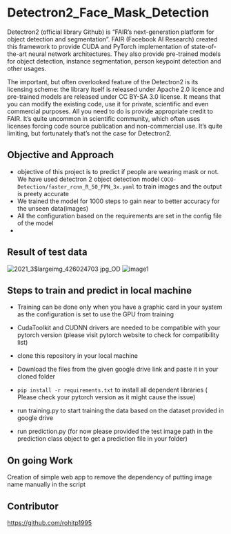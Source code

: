 # Detectron2_Face_Mask_Detection

Detectron2 (official library Github) is “FAIR’s next-generation platform for object detection and segmentation”. FAIR (Facebook AI Research) created this framework to provide CUDA and PyTorch implementation of state-of-the-art neural network architectures. They also provide pre-trained models for object detection, instance segmentation, person keypoint detection and other usages.

The important, but often overlooked feature of the Detectron2 is its licensing scheme: the library itself is released under Apache 2.0 licence and pre-trained models are released under CC BY-SA 3.0 license. It means that you can modify the existing code, use it for private, scientific and even commercial purposes. All you need to do is provide appropriate credit to FAIR. It’s quite uncommon in scientific community, which often uses licenses forcing code source publication and non-commercial use. It’s quite limiting, but fortunately that’s not the case for Detectron2.

## Objective and Approach

* objective of this project is to predict if people are wearing mask or not. We have used detectron 2 object detection model ```COCO-Detection/faster_rcnn_R_50_FPN_3x.yaml``` to train images and the output is preety accurate
* We trained the model for 1000 steps to gain near to better accuracy for the unseen data(images)
* All the configuration based on the requirements are set in the config file of the model
*

## Result of test data

![2021_3$largeimg_426024703 jpg_OD](https://user-images.githubusercontent.com/29440153/167271015-3953c34f-96ee-4027-993a-6b12d240dced.jpg)
![image1](https://user-images.githubusercontent.com/29440153/167271018-05d349a8-4fbb-46cd-9926-91eea1dae06f.jpg)


## Steps to train and predict in local machine

* Training can be done only when you have a graphic card in your system as the configuration is set to use the GPU from training
* CudaToolkit and CUDNN drivers are needed to be compatible with your pytorch version (please visit pytorch website to check for compatibility list)

* clone this repository in your local machine 
* Download the files from the given google drive link and paste it in your cloned folder
* ```pip install -r requirements.txt``` to install all dependent libraries ( Please check your pytorch version as it might cause the issue)
* run training.py to start training the data based on the dataset provided in google drive
* run prediction.py (for now please provided the test image path in the prediction class object to get a prediction file in your folder)


## On going Work

Creation of simple web app to remove the dependency of putting image name manually in the script

## Contributor
https://github.com/rohitp1995
